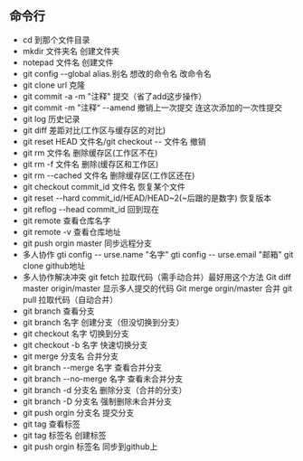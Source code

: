 ## 命令行
* cd 到那个文件目录
* mkdir 文件夹名 创建文件夹
* notepad 文件名 创建文件
* git config --global alias.别名 想改的命令名  改命令名
* git clone url  克隆
* git commit -a -m "注释"  提交（省了add这步操作）
* git commit -m "注释“ --amend 撤销上一次提交 连这次添加的一次性提交
* git log 历史记录
* git diff 差距对比(工作区与缓存区的对比)
* git reset HEAD 文件名/git checkout -- 文件名  撤销
* git rm 文件名  删除缓存区(工作区不在)
* git rm -f 文件名  删除(缓存区和工作区)
* git rm --cached 文件名  删除缓存区(工作区还在)
* git checkout commit_id 文件名  恢复某个文件
* git reset --hard commit_id/HEAD/HEAD~2(~后跟的是数字) 恢复版本
* git reflog --head commit_id 回到现在
* git remote 查看仓库名字
* git remote -v 查看仓库地址
* git push orgin master 同步远程分支
* 多人协作
    gti config -- urse.name "名字"
    gti config -- urse.email "邮箱"
    git clone github地址 
* 多人协作解决冲突
    git fetch   拉取代码（需手动合并）最好用这个方法
        Git diff master origin/master   显示多人提交的代码
        Git merge  orgin/master 合并
    git pull    拉取代码（自动合并）
* git branch 查看分支
* git branch 名字 创建分支（但没切换到分支）
* git checkout 名字  切换到分支
* git checkout -b 名字  快速切换分支
* git merge 分支名 合并分支
* git branch --merge 名字  查看合并分支
* git branch --no-merge 名字  查看未合并分支
* git branch -d 分支名  删除分支（合并的分支）
* git branch -D 分支名  强制删除未合并分支
* git push orgin 分支名  提交分支
* git tag 查看标签
* git tag 标签名  创建标签
* git push orgin 标签名 同步到github上